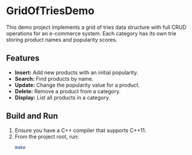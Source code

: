 # GridOfTriesDemo

This demo project implements a grid of tries data structure with full CRUD operations for an e-commerce system. Each category has its own trie storing product names and popularity scores.

## Features
- **Insert:** Add new products with an initial popularity.
- **Search:** Find products by name.
- **Update:** Change the popularity value for a product.
- **Delete:** Remove a product from a category.
- **Display:** List all products in a category.

## Build and Run
1. Ensure you have a C++ compiler that supports C++11.
2. From the project root, run:
   ```bash
   make
